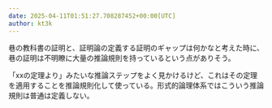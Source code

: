 ```yaml
---
date: 2025-04-11T01:51:27.708287452+00:00[UTC]
author: kt3k
---
```

巷の教科書の証明と、証明論の定義する証明のギャップは何かなと考えた時に、巷の証明は不明瞭に大量の推論規則を持っているという点がありそう。

「xxの定理より」みたいな推論ステップをよく見かけるけど、これはその定理を適用することを推論規則化して使っている。形式的論理体系ではこういう推論規則は普通は定義しない。
